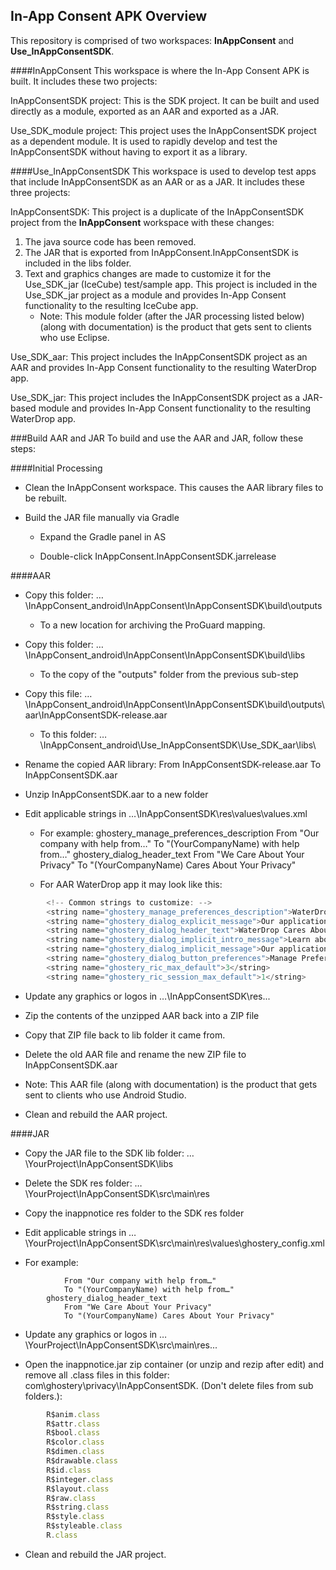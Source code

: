 ## In-App Consent APK Overview

This repository is comprised of two workspaces: __InAppConsent__ and __Use_InAppConsentSDK__.

####InAppConsent
This workspace is where the In-App Consent APK is built. It includes these two projects:

InAppConsentSDK project: This is the SDK project. It can be built and used directly as a module, exported as an AAR and exported as a JAR.

Use_SDK_module project: This project uses the InAppConsentSDK project as a dependent module. It is used to rapidly develop and test the InAppConsentSDK without having to export it as a library.

####Use_InAppConsentSDK
This workspace is used to develop test apps that include InAppConsentSDK as an AAR or as a JAR. It includes these three projects:

InAppConsentSDK: This project is a duplicate of the InAppConsentSDK project from the __InAppConsent__ workspace with these changes:
1. The java source code has been removed.
2. The JAR that is exported from InAppConsent.InAppConsentSDK is included in the libs folder.
3. Text and graphics changes are made to customize it for the Use_SDK_jar (IceCube) test/sample app.
This project is included in the Use_SDK_jar project as a module and provides In-App Consent functionality to the resulting IceCube app.
   *	Note: This module folder (after the JAR processing listed below) (along with documentation) is the product that gets sent to clients who use Eclipse.

Use_SDK_aar: This project includes the InAppConsentSDK project as an AAR and provides In-App Consent functionality to the resulting WaterDrop app.

Use_SDK_jar: This project includes the InAppConsentSDK project as a JAR-based module and provides In-App Consent functionality to the resulting WaterDrop app.

###Build AAR and JAR
To build and use the AAR and JAR, follow these steps:

####Initial Processing

*	Clean the InAppConsent workspace. This causes the AAR library files to be rebuilt.

*	Build the JAR file manually via Gradle

    *	Expand the Gradle panel in AS

    *	Double-click InAppConsent.InAppConsentSDK.jarrelease


####AAR

*	Copy this folder: …\InAppConsent_android\InAppConsent\InAppConsentSDK\build\outputs

    *	To a new location for archiving the ProGuard mapping.

*	Copy this folder: …\InAppConsent_android\InAppConsent\InAppConsentSDK\build\libs

    *	To the copy of the "outputs" folder from the previous sub-step

*	Copy this file: …\InAppConsent_android\InAppConsent\InAppConsentSDK\build\outputs\aar\InAppConsentSDK-release.aar

    *	To this folder: …\InAppConsent_android\Use_InAppConsentSDK\Use_SDK_aar\libs\

*	Rename the copied AAR library:
 	From InAppConsentSDK-release.aar
    To InAppConsentSDK.aar

*	Unzip InAppConsentSDK.aar to a new folder

*	Edit applicable strings in …\InAppConsentSDK\res\values\values.xml

    *	For example:
    	ghostery_manage_preferences_description
        	From "Our company with help from…"
        	To "(YourCompanyName) with help from…"
    	ghostery_dialog_header_text
        	From "We Care About Your Privacy"
        	To "(YourCompanyName) Cares About Your Privacy"

    *	For AAR WaterDrop app it may look like this:
```JavaScript
        <!-- Common strings to customize: -->
        <string name="ghostery_manage_preferences_description">WaterDrop with help from our partners, collects data about your use of this app. We respect your privacy and if you would like to limit the data we collect please use the control panel below. To find out more about how we use data please visit our privacy policy.</string>
        <string name="ghostery_dialog_explicit_message">Our application uses technologies so that we, and our partners, can remember you and understand how you use our app. To see a complete list of these technologies and to explicitly tell us whether they can be used on your device, click on the \"Manage Preferences\" button below. To give us your consent, click on the \"Accept\" button.</string>
        <string name="ghostery_dialog_header_text">WaterDrop Cares About Your Privacy</string>
        <string name="ghostery_dialog_implicit_intro_message">Learn about how to set your tracking options.</string>
        <string name="ghostery_dialog_implicit_message">Our application uses technologies so that we, and our partners, can remember you and understand how you use our app. To see a complete list of these technologies and to tell us whether they can be used on your device, click on the \"Manage Preferences\" button below. Further use of this app will be considered consent.</string>
        <string name="ghostery_dialog_button_preferences">Manage Preferences</string>
        <string name="ghostery_ric_max_default">3</string>
        <string name="ghostery_ric_session_max_default">1</string>
```

*	Update any graphics or logos in …\InAppConsentSDK\res\...

*	Zip the contents of the unzipped AAR back into a ZIP file

*	Copy that ZIP file back to lib folder it came from.

*	Delete the old AAR file and rename the new ZIP file to InAppConsentSDK.aar
   *	Note: This AAR file (along with documentation) is the product that gets sent to clients who use Android Studio.

*	Clean and rebuild the AAR project.


####JAR

*	Copy the JAR file to the SDK lib folder: …\YourProject\InAppConsentSDK\libs

*	Delete the SDK res folder: …\YourProject\InAppConsentSDK\src\main\res

*	Copy the inappnotice res folder to the SDK res folder

*	Edit applicable strings in …\YourProject\InAppConsentSDK\src\main\res\values\ghostery_config.xml

*	For example:
```    	ghostery_manage_preferences_description
            From "Our company with help from…"
            To "(YourCompanyName) with help from…"
    	ghostery_dialog_header_text
        	From "We Care About Your Privacy"
            To "(YourCompanyName) Cares About Your Privacy"
```
*	Update any graphics or logos in …\YourProject\InAppConsentSDK\src\main\res\...

*	Open the inappnotice.jar zip container (or unzip and rezip after edit) and remove all .class files in this folder: com\ghostery\privacy\InAppConsentSDK\. (Don't delete files from sub folders.):

```JavaScript
        R$anim.class
        R$attr.class
        R$bool.class
        R$color.class
        R$dimen.class
        R$drawable.class
        R$id.class
        R$integer.class
        R$layout.class
        R$raw.class
        R$string.class
        R$style.class
        R$styleable.class
        R.class
```

*	Clean and rebuild the JAR project.

